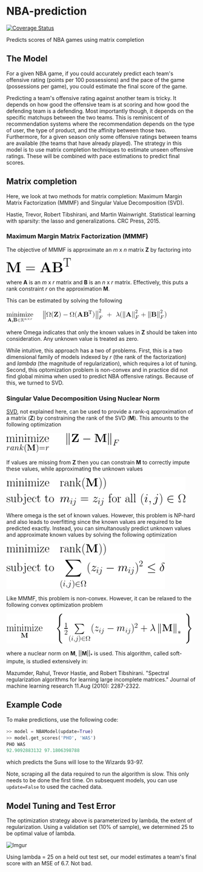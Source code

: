 # NBA-prediction
[![Coverage Status](https://coveralls.io/repos/github/christopherjenness/NBA-prediction/badge.svg?branch=master)](https://coveralls.io/github/christopherjenness/NBA-prediction?branch=master)

Predicts scores of NBA games using matrix completion

## The Model
For a given NBA game, if you could accurately predict each team's offensive rating (points per 100 possessions) and the pace of the game (possessions per game), you could estimate the final score of the game.

Predicting a team's offensive rating against another team is tricky.   It depends on how good the offensive team is at scoring and how good the defending team is a defending.  Most importantly though, it depends on the specific matchups between the two teams.  This is reminiscent of recommendation systems where the recommendation depends on the type of user, the type of product, and the affinity between those two.  Furthermore, for a given season only some offensive ratings between teams are available (the teams that have already played).  The strategy in this model is to use matrix completion techniques to estimate unseen offensive ratings.  These will be combined with pace estimations to predict final scores.

## Matrix completion

Here, we look at two methods for matrix completion: Maximum Margin Matrix Factorization (MMMF) and Singular Value Decomposition (SVD).

Hastie, Trevor, Robert Tibshirani, and Martin Wainwright. Statistical learning with sparsity: the lasso and generalizations. CRC Press, 2015.

### Maximum Margin Matrix Factorization (MMMF)

The objective of MMMF is approximate an _m_ x _n_ matrix **Z** by factoring into 

![1](equations/(1).gif)

where **A** is an _m_ x _r_ matrix and **B** is an _n_ x _r_ matrix.  Effectively, this puts a rank constraint _r_ on the approximation **M**.

This can be estimated by solving the following

![2](equations/(2).gif)

where Omega indicates that only the known values in **Z** should be taken into consideration.  Any unknown value is treated as zero.

While intuitive, this approach has a two of problems.  First, this is a two dimensional family of models indexed by _r_ (the rank of the factorization) and _lambda_ (the magnitude of regularization), which requires a lot of tuning.  Second, this optomization problem is non-convex and in practice did not find global minima when used to predict NBA offensive ratings.  Because of this, we turned to SVD.

### Singular Value Decomposition Using Nuclear Norm

[SVD](https://en.wikipedia.org/wiki/Singular_value_decomposition), not explained here, can be used to provide a rank-q approximation of a matrix (**Z**) by constraining the rank of the SVD (**M**).  This amounts to the following optimization

![3](equations/(3).gif)

If values are missing from **Z** then you can constrain **M** to correctly impute these values, while approximating the unknown values

![4](equations/(4).gif)

Where omega is the set of known values.  However, this problem is NP-hard and also leads to overfitting since the known values are required to be predicted exactly.  Instead, you can simultanously predict unknown values and approximate known values by solving the following optimization

![5](equations/(5).gif)

Like MMMF, this problem is non-convex.  However, it can be relaxed to the following convex optimization problem 

![6](equations/(6).gif)

where a nuclear norm on **M**, ||**M**||<sub>*</sub> is used. This algorithm, called soft-impute, is studied extensively in:

Mazumder, Rahul, Trevor Hastie, and Robert Tibshirani. "Spectral regularization algorithms for learning large incomplete matrices." Journal of machine learning research 11.Aug (2010): 2287-2322.

##  Example Code

To make predictions, use the following code:

```python
>> model = NBAModel(update=True)
>> model.get_scores('PHO', 'WAS')
PHO WAS
92.9092883132 97.1806398788
```

which predicts the Suns will lose to the Wizards 93-97.  

Note, scraping all the data required to run the algorithm is slow.  This only needs to be done the first time.  On subsequent models, you can use ```update=False``` to used the cached data.

## Model Tuning and Test Error

The optimization strategy above is parameterized by lambda, the extent of regularization.  Using a validation set (10% of sample), we determined 25 to be optimal value of lambda.

![Imgur](http://i.imgur.com/bT7XUCJ.png)

Using lambda = 25 on a held out test set, our model estimates a team's final score with an MSE of 6.7.  Not bad.
